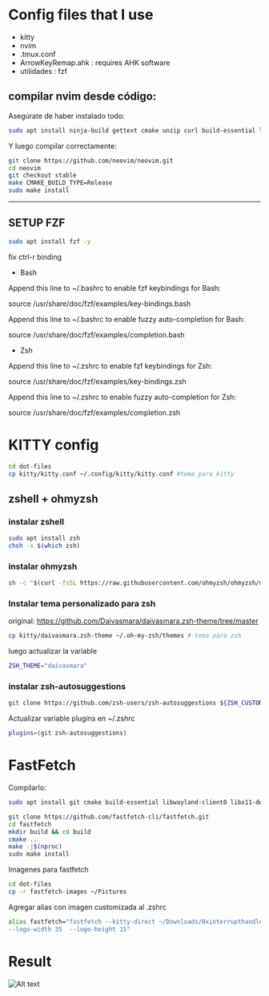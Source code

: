 # Config files that I use 

- kitty
- nvim
- .tmux.conf
- ArrowKeyRemap.ahk : requires AHK software
- utilidades : fzf



## compilar nvim desde código:

Asegúrate de haber instalado todo:

```bash
sudo apt install ninja-build gettext cmake unzip curl build-essential libtool libtool-bin autoconf automake pkg-config libuv1-dev libmsgpack-dev libunibilium-dev
```

Y luego compilar correctamente:

```bash
git clone https://github.com/neovim/neovim.git
cd neovim
git checkout stable
make CMAKE_BUILD_TYPE=Release
sudo make install
```

---


## SETUP FZF 

```bash
sudo apt install fzf -y
```

fix ctrl-r binding
- Bash

Append this line to ~/.bashrc to enable fzf keybindings for Bash:

   source /usr/share/doc/fzf/examples/key-bindings.bash

Append this line to ~/.bashrc to enable fuzzy auto-completion for Bash:

   source /usr/share/doc/fzf/examples/completion.bash

- Zsh

Append this line to ~/.zshrc to enable fzf keybindings for Zsh:

   source /usr/share/doc/fzf/examples/key-bindings.zsh

Append this line to ~/.zshrc to enable fuzzy auto-completion for Zsh:

   source /usr/share/doc/fzf/examples/completion.zsh


# KITTY config


```bash
cd dot-files
cp kitty/kitty.conf ~/.config/kitty/kitty.conf #tema para kitty
```

## zshell + ohmyzsh

### instalar zshell

```bash
sudo apt install zsh
chsh -s $(which zsh)
```

### instalar ohmyzsh

```bash
sh -c "$(curl -fsSL https://raw.githubusercontent.com/ohmyzsh/ohmyzsh/master/tools/install.sh)"
```

### Instalar tema personalizado para zsh

original: https://github.com/Daivasmara/daivasmara.zsh-theme/tree/master

```bash
cp kitty/daivasmara.zsh-theme ~/.oh-my-zsh/themes # tema para zsh
```

luego actualizar la variable

```bash
ZSH_THEME="daivasmara"
```

### instalar zsh-autosuggestions

```bash
git clone https://github.com/zsh-users/zsh-autosuggestions ${ZSH_CUSTOM:-~/.oh-my-zsh/custom}/plugins/zsh-autosuggestions
```

Actualizar variable plugins en ~/.zshrc

```bash
plugins=(git zsh-autosuggestions)
```

# FastFetch

Compilarlo:

```bash
sudo apt install git cmake build-essential libwayland-client0 libx11-dev libxft-dev libxcb1-dev

git clone https://github.com/fastfetch-cli/fastfetch.git
cd fastfetch
mkdir build && cd build
cmake ..
make -j$(nproc)
sudo make install
```

Imagenes para fastfetch

```bash
cd dot-files
cp -r fastfetch-images ~/Pictures
```

Agregar alias con imagen customizada al .zshrc

```bash
alias fastfetch="fastfetch --kitty-direct ~/Downloads/0xinterrupthandler.png
--logo-width 35  --logo-height 15"
```


# Result

![Alt text](resut.png)




